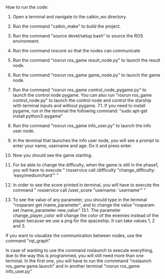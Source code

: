 How to run the code:

1. Open a terminal and navigate to the catkin_ws directory.
2. Run the command "catkin_make" to build the project.
3. Run the command "source devel/setup.bash" to source the ROS environment.
4. Run the command roscore so that the nodes can communicate
5. Run the command "rosrun ros_game result_node.py" to launch the result node.
6. Run the command "rosrun ros_game game_node.py" to launch the game node.
7. Run the command "rosrun ros_game control_node_pygame.py" to launch the control node pygame. You can also run "rosrun ros_game control_node.py" to launch the control node and control the starship with terminal inputs and without pygame.
    7.1. If you need to install pygame, run in the terminal the following command: "sudo apt-get install python3-pygame"
8. Run the command "rosrun ros_game info_user.py" to launch the info user node.
9. In the terminal that launches the info user node, you will see a prompt to enter your name, username and age. Do it and press enter.
10. Now you should see the game starting.

11. For be able to change the difficulty, when the game is still in the phase1, you will have to execute " rosservice call /difficulty "change_difficulty: 'easy/medium/hard'"  " 

12. In order to see the score printed in terminal, you will have to execute the command "  rosservice call /user_score "username: 'username'"  "

13. To see the value of any parameter, you should type in the terminal "rosparam get /name_parameter", and to change the value "rosparam set /name_parameter new_value"
    13.1. The parameter change_player_color will change the color of the enemies instead of the player because we use a png for the spaceship. It can take values 1, 2 and 3.

If you want to visualize the communication between nodes, use the command "rqt_graph"

In case of wanting to use the command roslaunch to execute everything, due to the way this is programmed, you will still need more than one terminal. In the first one, you will have to run the commmand "roslaunch ros_game game.launch" and in another terminal "rosrun ros_game info_user.py"



